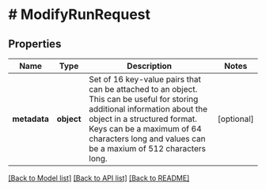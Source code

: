 # # ModifyRunRequest

## Properties

Name | Type | Description | Notes
------------ | ------------- | ------------- | -------------
**metadata** | **object** | Set of 16 key-value pairs that can be attached to an object. This can be useful for storing additional information about the object in a structured format. Keys can be a maximum of 64 characters long and values can be a maxium of 512 characters long. | [optional]

[[Back to Model list]](../../README.md#models) [[Back to API list]](../../README.md#endpoints) [[Back to README]](../../README.md)
